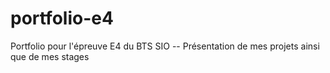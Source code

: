 # portfolio-e4
Portfolio pour l'épreuve E4 du BTS SIO
-- Présentation de mes projets ainsi que de mes stages
  
